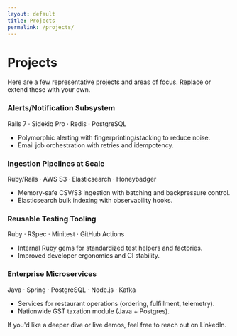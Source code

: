 ```yaml
---
layout: default
title: Projects
permalink: /projects/
---
```


# Projects

Here are a few representative projects and areas of focus. Replace or extend these with your own.

<div class="grid">
  <div class="card">
    <h3>Alerts/Notification Subsystem</h3>
    <p class="muted">Rails 7 · Sidekiq Pro · Redis · PostgreSQL</p>
    <ul>
      <li>Polymorphic alerting with fingerprinting/stacking to reduce noise.</li>
      <li>Email job orchestration with retries and idempotency.</li>
    </ul>
  </div>

  <div class="card">
    <h3>Ingestion Pipelines at Scale</h3>
    <p class="muted">Ruby/Rails · AWS S3 · Elasticsearch · Honeybadger</p>
    <ul>
      <li>Memory-safe CSV/S3 ingestion with batching and backpressure control.</li>
      <li>Elasticsearch bulk indexing with observability hooks.</li>
    </ul>
  </div>

  <div class="card">
    <h3>Reusable Testing Tooling</h3>
    <p class="muted">Ruby · RSpec · Minitest · GitHub Actions</p>
    <ul>
      <li>Internal Ruby gems for standardized test helpers and factories.</li>
      <li>Improved developer ergonomics and CI stability.</li>
    </ul>
  </div>

  <div class="card">
    <h3>Enterprise Microservices</h3>
    <p class="muted">Java · Spring · PostgreSQL · Node.js · Kafka</p>
    <ul>
      <li>Services for restaurant operations (ordering, fulfillment, telemetry).</li>
      <li>Nationwide GST taxation module (Java + Postgres).</li>
    </ul>
  </div>
</div>

If you'd like a deeper dive or live demos, feel free to reach out on LinkedIn.
